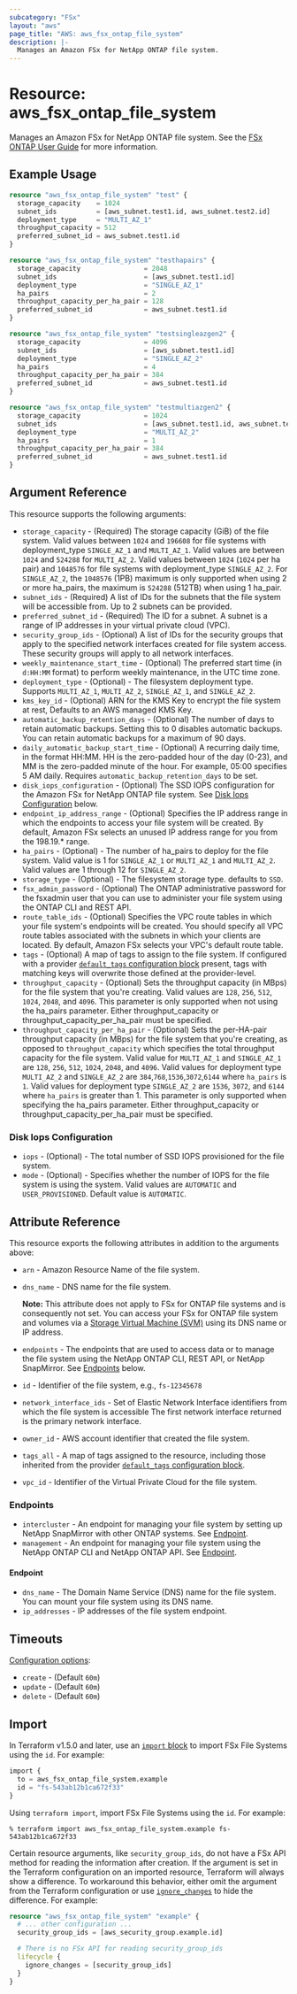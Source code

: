 ```yaml
---
subcategory: "FSx"
layout: "aws"
page_title: "AWS: aws_fsx_ontap_file_system"
description: |-
  Manages an Amazon FSx for NetApp ONTAP file system.
---
```


# Resource: aws_fsx_ontap_file_system

Manages an Amazon FSx for NetApp ONTAP file system.
See the [FSx ONTAP User Guide](https://docs.aws.amazon.com/fsx/latest/ONTAPGuide/what-is-fsx-ontap.html) for more information.

## Example Usage

```terraform
resource "aws_fsx_ontap_file_system" "test" {
  storage_capacity    = 1024
  subnet_ids          = [aws_subnet.test1.id, aws_subnet.test2.id]
  deployment_type     = "MULTI_AZ_1"
  throughput_capacity = 512
  preferred_subnet_id = aws_subnet.test1.id
}
```

```terraform
resource "aws_fsx_ontap_file_system" "testhapairs" {
  storage_capacity                = 2048
  subnet_ids                      = [aws_subnet.test1.id]
  deployment_type                 = "SINGLE_AZ_1"
  ha_pairs                        = 2
  throughput_capacity_per_ha_pair = 128
  preferred_subnet_id             = aws_subnet.test1.id
}
```

```terraform
resource "aws_fsx_ontap_file_system" "testsingleazgen2" {
  storage_capacity                = 4096
  subnet_ids                      = [aws_subnet.test1.id]
  deployment_type                 = "SINGLE_AZ_2"
  ha_pairs                        = 4
  throughput_capacity_per_ha_pair = 384
  preferred_subnet_id             = aws_subnet.test1.id
}
```

```terraform
resource "aws_fsx_ontap_file_system" "testmultiazgen2" {
  storage_capacity                = 1024
  subnet_ids                      = [aws_subnet.test1.id, aws_subnet.test2.id]
  deployment_type                 = "MULTI_AZ_2"
  ha_pairs                        = 1
  throughput_capacity_per_ha_pair = 384
  preferred_subnet_id             = aws_subnet.test1.id
}
```

## Argument Reference

This resource supports the following arguments:

* `storage_capacity` - (Required) The storage capacity (GiB) of the file system. Valid values between `1024` and `196608` for file systems with deployment_type `SINGLE_AZ_1` and `MULTI_AZ_1`. Valid values are between `1024` and `524288` for `MULTI_AZ_2`. Valid values between `1024` (`1024` per ha pair) and `1048576` for file systems with deployment_type `SINGLE_AZ_2`. For `SINGLE_AZ_2`, the `1048576` (1PB) maximum is only supported when using 2 or more ha_pairs, the maximum is `524288` (512TB) when using 1 ha_pair. 
* `subnet_ids` - (Required) A list of IDs for the subnets that the file system will be accessible from. Up to 2 subnets can be provided.
* `preferred_subnet_id` - (Required) The ID for a subnet. A subnet is a range of IP addresses in your virtual private cloud (VPC).
* `security_group_ids` - (Optional) A list of IDs for the security groups that apply to the specified network interfaces created for file system access. These security groups will apply to all network interfaces.
* `weekly_maintenance_start_time` - (Optional) The preferred start time (in `d:HH:MM` format) to perform weekly maintenance, in the UTC time zone.
* `deployment_type` - (Optional) - The filesystem deployment type. Supports `MULTI_AZ_1`, `MULTI_AZ_2`, `SINGLE_AZ_1`, and `SINGLE_AZ_2`.
* `kms_key_id` - (Optional) ARN for the KMS Key to encrypt the file system at rest, Defaults to an AWS managed KMS Key.
* `automatic_backup_retention_days` - (Optional) The number of days to retain automatic backups. Setting this to 0 disables automatic backups. You can retain automatic backups for a maximum of 90 days.
* `daily_automatic_backup_start_time` - (Optional) A recurring daily time, in the format HH:MM. HH is the zero-padded hour of the day (0-23), and MM is the zero-padded minute of the hour. For example, 05:00 specifies 5 AM daily. Requires `automatic_backup_retention_days` to be set.
* `disk_iops_configuration` - (Optional) The SSD IOPS configuration for the Amazon FSx for NetApp ONTAP file system. See [Disk Iops Configuration](#disk-iops-configuration) below.
* `endpoint_ip_address_range` - (Optional) Specifies the IP address range in which the endpoints to access your file system will be created. By default, Amazon FSx selects an unused IP address range for you from the 198.19.* range.
* `ha_pairs` - (Optional) - The number of ha_pairs to deploy for the file system. Valid value is 1 for `SINGLE_AZ_1` or `MULTI_AZ_1` and `MULTI_AZ_2`. Valid values are 1 through 12 for `SINGLE_AZ_2`. 
* `storage_type` - (Optional) - The filesystem storage type. defaults to `SSD`.
* `fsx_admin_password` - (Optional) The ONTAP administrative password for the fsxadmin user that you can use to administer your file system using the ONTAP CLI and REST API.
* `route_table_ids` - (Optional) Specifies the VPC route tables in which your file system's endpoints will be created. You should specify all VPC route tables associated with the subnets in which your clients are located. By default, Amazon FSx selects your VPC's default route table.
* `tags` - (Optional) A map of tags to assign to the file system. If configured with a provider [`default_tags` configuration block](https://registry.terraform.io/providers/hashicorp/aws/latest/docs#default_tags-configuration-block) present, tags with matching keys will overwrite those defined at the provider-level.
* `throughput_capacity` - (Optional) Sets the throughput capacity (in MBps) for the file system that you're creating. Valid values are `128`, `256`, `512`, `1024`, `2048`, and `4096`. This parameter is only supported when not using the ha_pairs parameter. Either throughput_capacity or throughput_capacity_per_ha_pair must be specified.
* `throughput_capacity_per_ha_pair` - (Optional) Sets the per-HA-pair throughput capacity (in MBps) for the file system that you're creating, as opposed to `throughput_capacity` which specifies the total throughput capacity for the file system. Valid value for `MULTI_AZ_1` and `SINGLE_AZ_1` are `128`, `256`, `512`, `1024`, `2048`, and `4096`. Valid values for deployment type `MULTI_AZ_2` and `SINGLE_AZ_2` are `384`,`768`,`1536`,`3072`,`6144` where `ha_pairs` is `1`. Valid values for deployment type `SINGLE_AZ_2` are `1536`, `3072`, and `6144` where `ha_pairs` is greater than 1. This parameter is only supported when specifying the ha_pairs parameter. Either throughput_capacity or throughput_capacity_per_ha_pair must be specified.

### Disk Iops Configuration

* `iops` - (Optional) - The total number of SSD IOPS provisioned for the file system.
* `mode` - (Optional) - Specifies whether the number of IOPS for the file system is using the system. Valid values are `AUTOMATIC` and `USER_PROVISIONED`. Default value is `AUTOMATIC`.

## Attribute Reference

This resource exports the following attributes in addition to the arguments above:

* `arn` - Amazon Resource Name of the file system.
* `dns_name` - DNS name for the file system.

  **Note:** This attribute does not apply to FSx for ONTAP file systems and is consequently not set. You can access your FSx for ONTAP file system and volumes via a [Storage Virtual Machine (SVM)](fsx_ontap_storage_virtual_machine.html) using its DNS name or IP address.
* `endpoints` - The endpoints that are used to access data or to manage the file system using the NetApp ONTAP CLI, REST API, or NetApp SnapMirror. See [Endpoints](#endpoints) below.
* `id` - Identifier of the file system, e.g., `fs-12345678`
* `network_interface_ids` - Set of Elastic Network Interface identifiers from which the file system is accessible The first network interface returned is the primary network interface.
* `owner_id` - AWS account identifier that created the file system.
* `tags_all` - A map of tags assigned to the resource, including those inherited from the provider [`default_tags` configuration block](https://registry.terraform.io/providers/hashicorp/aws/latest/docs#default_tags-configuration-block).
* `vpc_id` - Identifier of the Virtual Private Cloud for the file system.

### Endpoints

* `intercluster` - An endpoint for managing your file system by setting up NetApp SnapMirror with other ONTAP systems. See [Endpoint](#endpoint).
* `management` - An endpoint for managing your file system using the NetApp ONTAP CLI and NetApp ONTAP API. See [Endpoint](#endpoint).

#### Endpoint

* `dns_name` - The Domain Name Service (DNS) name for the file system. You can mount your file system using its DNS name.
* `ip_addresses` - IP addresses of the file system endpoint.

## Timeouts

[Configuration options](https://developer.hashicorp.com/terraform/language/resources/syntax#operation-timeouts):

* `create` - (Default `60m`)
* `update` - (Default `60m`)
* `delete` - (Default `60m`)

## Import

In Terraform v1.5.0 and later, use an [`import` block](https://developer.hashicorp.com/terraform/language/import) to import FSx File Systems using the `id`. For example:

```terraform
import {
  to = aws_fsx_ontap_file_system.example
  id = "fs-543ab12b1ca672f33"
}
```

Using `terraform import`, import FSx File Systems using the `id`. For example:

```console
% terraform import aws_fsx_ontap_file_system.example fs-543ab12b1ca672f33
```

Certain resource arguments, like `security_group_ids`, do not have a FSx API method for reading the information after creation. If the argument is set in the Terraform configuration on an imported resource, Terraform will always show a difference. To workaround this behavior, either omit the argument from the Terraform configuration or use [`ignore_changes`](https://www.terraform.io/docs/configuration/meta-arguments/lifecycle.html#ignore_changes) to hide the difference. For example:

```terraform
resource "aws_fsx_ontap_file_system" "example" {
  # ... other configuration ...
  security_group_ids = [aws_security_group.example.id]

  # There is no FSx API for reading security_group_ids
  lifecycle {
    ignore_changes = [security_group_ids]
  }
}
```
